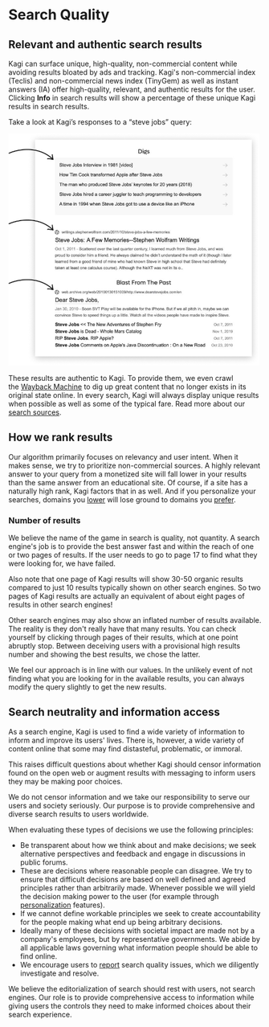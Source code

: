 # Search Quality

## Relevant and authentic search results

Kagi can surface unique, high-quality, non-commercial content while avoiding results bloated by ads and tracking. Kagi's non-commercial index (Teclis) and non-commercial news index (TinyGem) as well as instant answers (IA) offer high-quality, relevant, and authentic results for the user. Clicking **Info** in search results will show a percentage of these unique Kagi results in search results.

Take a look at Kagi’s responses to a “steve jobs” query:

<img src="./media/steve_jobs_search.png" width="500" alt="Steve Jobs Search"><br />

These results are authentic to Kagi. To provide them, we even crawl the [Wayback Machine](https://archive.org/) to dig up great content that no longer exists in its original state online. In every search, Kagi will always display unique results when possible as well as some of the typical fare. Read more about our [search sources](./search-sources.md).

## How we rank results

Our algorithm primarily focuses on relevancy and user intent. When it makes sense, we try to prioritize non-commercial sources. A highly relevant answer to your query from a monetized site will fall lower in your results than the same answer from an educational site. Of course, if a site has a naturally high rank, Kagi factors that in as well. And if you personalize your searches, domains you [lower](../features/website-info-personalized-results.md#personalized_results) will lose ground to domains you [prefer](../features/website-info-personalized-results.md#personalized_results).

### Number of results

We believe the name of the game in search is quality, not quantity. A search engine's job is to provide the best answer fast and within the reach of one or two pages of results. If the user needs to go to page 17 to find what they were looking for, we have failed.

Also note that one page of Kagi results will show 30-50 organic results compared to just 10 results typically shown on other search engines. So two pages of Kagi results are actually an equivalent of about eight pages of results in other search engines!

Other search engines may also show an inflated number of results available. The reality is they don't really have that many results. You can check yourself by clicking through pages of their results, which at one point abruptly stop. Between deceiving users with a provisional high results number and showing the best results, we chose the latter.

We feel our approach is in line with our values. In the unlikely event of not finding what you are looking for in the available results, you can always modify the query slightly to get the new results.

## Search neutrality and information access

As a search engine, Kagi is used to find a wide variety of information to inform and improve its users' lives. There is, however, a wide variety of content online that some may find distasteful, problematic, or immoral.

This raises difficult questions about whether Kagi should censor information found on the open web or augment results with messaging to inform users they may be making poor choices.

We do not censor information and we take our responsibility to serve our users and society seriously. Our purpose is to provide comprehensive and diverse search results to users worldwide.

When evaluating these types of decisions we use the following principles:

- Be transparent about how we think about and make decisions; we seek alternative perspectives and feedback and engage in discussions in public forums.
- These are decisions where reasonable people can disagree. We try to ensure that difficult decisions are based on well defined and agreed principles rather than arbitrarily made. Whenever possible we will yield the decision making power to the user (for example through [personalization](../features/website-info-personalized-results.md) features). 
- If we cannot define workable principles we seek to create accountability for the people making what end up being arbitrary decisions.
- Ideally many of these decisions with societal impact are made not by a company's employees, but by representative governments. We abide by all applicable laws governing what information people should be able to find online.
- We encourage users to [report](https://kagifeedback.org/t/search-quality) search quality issues, which we diligently investigate and resolve.

We believe the editorialization of search should rest with users, not search engines. Our role is to provide comprehensive access to information while giving users the controls they need to make informed choices about their search experience.
